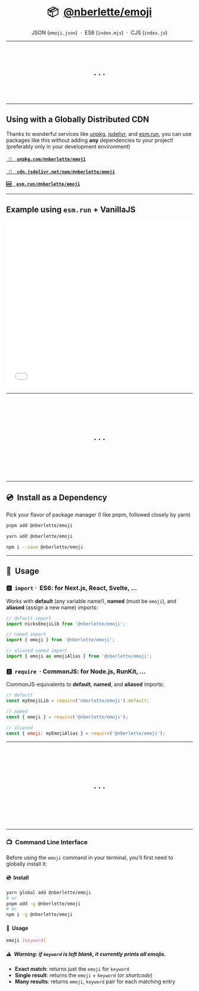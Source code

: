 <h1 align="center">
  <span>📦  <a href="https://github.com/nberlette/emoji">@nberlette/emoji</a></span>
</h1>

<div align="center">
  <p>JSON (<code>emoji.json</code>) &nbsp;&middot;&nbsp; ES6 (<code>index.mjs</code>) &nbsp;&middot;&nbsp; CJS (<code>index.js</code>)</p>
</div>

- - -  

<br><br>
<h2 align="center">
  &middot;&nbsp;&middot;&nbsp;&middot;
</h2>
<br><br>

- - -   

## Using with a Globally Distributed CDN

Thanks to wonderful services like <a href="https://unpkg.com">unpkg</a>, <a href="https://jsdelivr.com">jsdelivr</a>, and <a href="https://esm.run">esm.run</a>, you can use packages like this without adding **any** dependencies to your project! (preferably only in your development environment)

<h4><a href="https://unpkg.com/@nberlette/emoji/"><code> 🔗  unpkg.com/@nberlette/emoji</code></a></h4>
<h4><a href="https://cdn.jsdelivr.net/npm/@nberlette/emoji/index.mjs"><code> 🔗  cdn.jsdelivr.net/npm/@nberlette/emoji</code></a></h4>
<h4><a href="https://esm.run/@nberlette/emoji"><code>🆕  esm.run/@nberlette/emoji</code></a></h4>

- - -  

## Example using `esm.run` + VanillaJS

<iframe width="100%" height="450" src="//jsfiddle.net/berlenic/1a23g4ob/embedded/js,html,css,result/dark/" allowfullscreen="allowfullscreen" allowpaymentrequest frameborder="0"></iframe>


- - -  

<br><br><br><br>
<h2 align="center">
  &middot;&nbsp;&middot;&nbsp;&middot;
</h2>
<br><br><br><br>

- - -   


## 💿  Install as a Dependency

Pick your flavor of package manager (I like pnpm, followed closely by yarn)
      
```bash
pnpm add @nberlette/emoji

yarn add @nberlette/emoji

npm i --save @nberlette/emoji
```

- - -  

## 🔘  Usage  


### 🅰️  `import`  ·  ES6: for Next.js, React, Svelte, ...

Works with **default** (any variable name!), **named** (must be `emoji`), and **aliased** (assign a new name) imports:

```js
// default import
import nicksEmojiLib from '@nberlette/emoji';

// named import
import { emoji } from '@nberlette/emoji';

// aliased named import
import { emoji as emojiAlias } from '@nberlette/emoji';
```

### 🅱️  `require`  ·  CommonJS: for Node.js, RunKit, ...

CommonJS-equivalents to **default**, **named**, and **aliased** imports:

```cjs
// default
const myEmojiLib = require('nberlette/emoji').default;

// named
const { emoji } = require('@nberlette/emoji');

// aliased
const { emoji: myEmojiAlias } = require('@nberlette/emoji');
```

- - -  

<br><br><br><br>
<h2 align="center">
  &middot;&nbsp;&middot;&nbsp;&middot;
</h2>
<br><br><br><br>

- - -   


### 📺  Command Line Interface

Before using the `emoji` command in your terminal, you'll first need to globally install it:

#### 💿  Install

```bash
yarn global add @nberlette/emoji
# or
pnpm add -g @nberlette/emoji
# or
npm i -g @nberlette/emoji
```

#### 🔘  Usage

```bash
emoji [keyword]
```

##### ⚠️  **Warning**: if `keyword` is left blank, it currently prints **all emojis**.

* **Exact match**:   returns just the `emoji` for `keyword`
* **Single result**: returns the `emoji` + `keyword` (or _shortcode_)
* **Many results**:  returns `emoji`, `keyword` pair for each matching entry

<!-- ![emoji usage example](https://github.com/nberlette/emoji/raw/master/screenshot.png) -->
